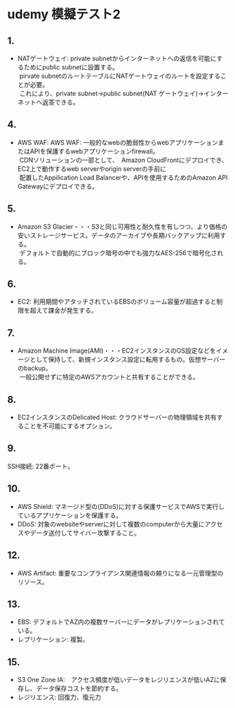 # udemy 模擬テスト2

## 1.

- NATゲートウェイ: private subnetからインターネットへの返信を可能にするためにpublic subnetに設置する。  
&nbsp;pirvate subnetのルートテーブルにNATゲートウェイのルートを設定することが必要。  
&nbsp;これにより、private subnet→public subnet(NAT ゲートウェイ)→インターネットへ返答できる。

## 4.

- AWS WAF: AWS WAF: 一般的なwebの脆弱性からwebアプリケーションまたはAPIを保護するwebアプリケーションfirewall。  
&nbsp;CDNソリューションの一部として、　Amazon CloudFrontにデプロイでき、EC2上で動作するweb serverやorigin serverの手前に  
&nbsp;配置したAppilication Load Balancerや、APIを使用するためのAmazon API Gatewayにデプロイできる。

## 5.

- Amazon S3 Glacier・・・S3と同じ可用性と耐久性を有しつつ、より価格の安いストレージサービス。データのアーカイブや長期バックアップに利用する。  
&nbsp;デフォルトで自動的にブロック暗号の中でも強力なAES-256で暗号化される。

## 6.

- EC2: 利用期間やアタッチされているEBSのボリューム容量が超過すると制限を超えて課金が発生する。

## 7.

- Amazon Machine Image(AMI)・・・EC2インスタンスのOS設定などをイメージとして保持して、新規インスタンス設定に転用するもの。仮想サーバーのbackup。  
&nbsp;一般公開せずに特定のAWSアカウントと共有することができる。

## 8.

- EC2インスタンスのDelicated Host: クラウドサーバーの物理領域を共有することを不可能にするオプション。

## 9.

SSH接続: 22番ポート。

## 10.

- AWS Shield: マネージド型の(DDoS)に対する保護サービスでAWSで実行しているアプリケーションを保護する。
- DDoS: 対象のwebsiteやserverに対して複数のcomputerから大量にアクセスやデータ送付してサイバー攻撃すること。

## 12.

- AWS Artifact: 重要なコンプライアンス関連情報の頼りになる一元管理型のリソース。

## 13.

- EBS: デフォルトでAZ内の複数サーバーにデータがレプリケーションされている。
- レプリケーション: 複製。

## 15.

- S3 One Zone IA:　アクセス頻度が低いデータをレジリエンスが低いAZに保存し、データ保存コストを節約する。
- レジリエンス: 回復力、復元力
